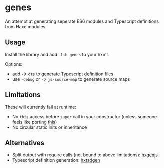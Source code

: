 # genes

An attempt at generating seperate ES6 modules and Typescript definitions from Haxe modules.

## Usage

Install the library and add `-lib genes` to your hxml.

Options:

- add `-D dts` to generate Typescript definition files
- use `-debug` or `-D js-source-map` to generate source maps

## Limitations

These will currently fail at runtime:

- No `this` access before `super` call in your constructor (unless someone feels like porting [this](https://github.com/HaxeFoundation/haxe/blob/ee31280c11d2302a7f6ebb9a7d09067070e59dc3/src/filters/ES6Ctors.ml#L69))
- No circular static inits or inheritance

## Alternatives

- Split output with require calls (not bound to above limitations): [hxgenjs](https://github.com/kevinresol/hxgenjs)
- Typescript definition generation: [hxtsdgen](https://github.com/nadako/hxtsdgen)